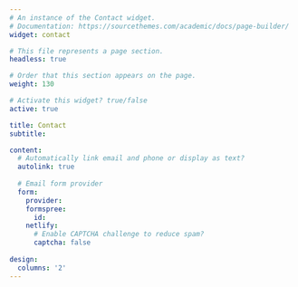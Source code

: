 ```yaml
---
# An instance of the Contact widget.
# Documentation: https://sourcethemes.com/academic/docs/page-builder/
widget: contact

# This file represents a page section.
headless: true

# Order that this section appears on the page.
weight: 130

# Activate this widget? true/false
active: true

title: Contact
subtitle:

content:
  # Automatically link email and phone or display as text?
  autolink: true
  
  # Email form provider
  form:
    provider:
    formspree:
      id:
    netlify:
      # Enable CAPTCHA challenge to reduce spam?
      captcha: false
  
design:
  columns: '2'
---
```

